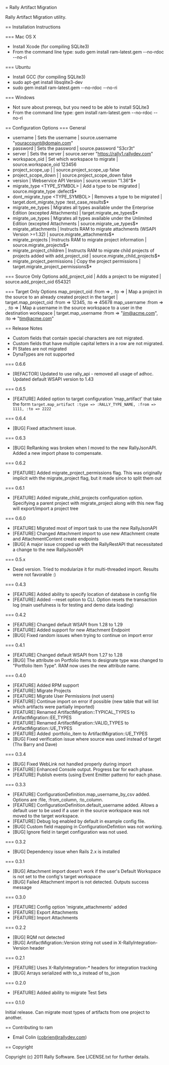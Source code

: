 = Rally Artifact Migration

Rally Artifact Migration utility.

== Installation Instructions

=== Mac OS X

* Install Xcode (for compiling SQLite3)
* From the command line type: sudo gem install ram-latest.gem --no-rdoc --no-ri

=== Ubuntu

* Install GCC (for compiling SQLite3)
* sudo apt-get install libsqlite3-dev
* sudo gem install ram-latest.gem --no-rdoc --no-ri

=== Windows

* Not sure about prereqs, but you need to be able to install SQLite3
* From the command line type: gem install ram-latest.gem --no-rdoc --no-ri

== Configuration Options
=== General
* username <STRING>                                    | Sets the username                                                                | source.username "youraccount@domain.com"
* password <STRING>                                    | Sets the password                                                                | source.password "S3cr3t"
* server <STRING>                                      | Sets the server                                                                  | source.server "https://rally1.rallydev.com"
* workspace_oid <INTEGER>                              | Set which workspace to migrate                                                   | source.workspace_oid 123456
* project_scope_up <BOOLEAN>                           |                                                                                  | source.project_scope_up false
* project_scope_down <BOOLEAN>                         |                                                                                  | source.project_scope_down false
* version <STRING>                                     | Webservice API Version                                                           | source.version "1.36"$* 
* migrate_type <TYPE_SYMBOL>                           | Add a type to be migrated                                                        | source.migrate_type :defect$* 
* dont_migrate_type <TYPE_SYMBOL>                      | Removes a type to be migrated                                                    | target.dont_migrate_type :test_case_results$* 
* migrate_ee_types                                     | Migrates all types available under the Enterprise Edition (excepted Attachments) | target.migrate_ee_types$* 
* migrate_ue_types                                     | Migrates all types available under the Unlimited Edition (excepted Attachments   | source.migrate_ue_types$* 
* migrate_attachments                                  | Instructs RAM to migrate attachments (WSAPI Version >=1.32)                      | source.migrate_attachments$* 
* migrate_projects                                     | Instructs RAM to migrate project information                                     | source.migrate_projects$* 
* migrate_project_children                             | Instructs RAM to migrate child projects of projects added with add_project_oid   | source.migrate_child_projects$* 
* migrate_project_permissions                          | Copy the project permissions                                                     | target.migrate_project_permissions$* 

=== Source Only Options
add_project_oid <INTEGER>                            | Adds a project to be migrated                                                    | source.add_project_oid 654321

=== Target Only Options
map_project_oid :from => <INTEGER>, :to => <INTEGER> | Map a project in the source to an already created project in the target          | target.map_project_oid :from => 12345, :to => 45678
map_username :from => <STRING>, :to => <STRING>      | Map a username in the source workspace to a user in the destination workspace    | target.map_username :from => "jim@acme.com", :to => "tim@acme.com"


== Release Notes

* Custom fields that contain special characters are not migrated.
* Custom fields that have multiple capital letters in a row are not migrated.
* PI States are not migrated
* DynaTypes are not supported

=== 0.6.6
* [REFACTOR] Updated to use rally_api - removed all usage of adhoc. Updated default WSAPI version to 1.43

=== 0.6.5
* [FEATURE] Added option to target configuration 'map_artifact' that take the form `target.map_artifact :type => :RALLY_TYPE_NAME, :from => 1111, :to => 2222`

=== 0.6.4
* [BUG] Fixed attachment issue.

=== 0.6.3
* [BUG] ReRanking was broken when I moved to the new RallyJsonAPI.  Added a new import phase to compensate.

=== 0.6.2
* [FEATURE] Added migrate_project_permissions flag.  This was originally implicit with the migrate_project flag, but it made since to split them out

=== 0.6.1
* [FEATURE] Added migrate_child_projects configuration option.  Specifying a parent project with migrate_project along with this new flag will export/import a project tree

=== 0.6.0
* [FEATURE] Migrated most of import task to use the new RallyJsonAPI
* [FEATURE] Changed Attachment import to use new Attachment create and AttachmentContent create endpoints
* [BUG] A major issue cropped up with the RallyRestAPI that necessitated a change to the new RallyJsonAPI

=== 0.5.x
* Dead version.  Tried to modularize it for multi-threaded import.  Results were not favorable :)

=== 0.4.3
* [FEATURE] Added ability to specify location of database in config file
* [FEATURE] Added --reset option to CLI.  Option resets the transaction log (main usefulness is for testing and demo data loading)

=== 0.4.2
* [FEATURE] Changed default WSAPI from 1.28 to 1.29
* [FEATURE] Added support for new Attachment Endpoint
* [BUG] Fixed random issues when trying to continue on import error

=== 0.4.1
* [FEATURE] Changed default WSAPI from 1.27 to 1.28
* [BUG] The attribute on Portfolio Items to designate type was changed to "Portfolio Item Type". RAM now uses the new attribute name.

=== 0.4.0
* [FEATURE] Added RPM support
* [FEATURE] Migrate Projects
* [FEATURE] Migrate User Permissions (not users)
* [FEATURE] Continue import on error if possible (new table that will list which artifacts were partially imported)
* [FEATURE] Renamed ArtifactMigration::TYPICAL_TYPES to ArtifactMigration::EE_TYPES
* [FEATURE] Renamed ArtifactMigration::VALID_TYPES to ArtifactMigration::UE_TYPES
* [FEATURE] Added :portfolio_item to ArtifactMigration::UE_TYPES
* [BUG] Fixed verification issue where source was used instead of target (Thx Barry and Dave)

=== 0.3.4

* [BUG] Fixed WebLink not handled properly during import
* [FEATURE] Enhanced Console output.  Progress bar for each phase.
* [FEATURE] Publish events (using Event Emitter pattern) for each phase.

=== 0.3.3

* [FEATURE] ConfigurationDefinition.map_username_by_csv added. Options are  :file, :from_column, :to_column.
* [FEATURE] ConfigurationDefinition.default_username added.  Allows a default user to be used if a user in the source workspace was not moved to the target workspace.
* [FEATURE] Debug log enabled by default in example config file.
* [BUG] Custom field mapping in ConfigurationDefintion was not working.
* [BUG] Ignore field in target configuration was not used.

=== 0.3.2

* [BUG] Dependency issue when Rails 2.x is installed

=== 0.3.1

* [BUG] Attachment import doesn't work if the user's Default Workspace is not set to the config's target workspace
* [BUG] Failed Attachment import is not detected.  Outputs success message

=== 0.3.0

* [FEATURE] Config option 'migrate_attachments' added
* [FEATURE] Export Attachments
* [FEATURE] Import Attachments

=== 0.2.2

* [BUG] RQM not detected
* [BUG] ArtifactMigration::Version string not used in X-RallyIntegration-Version header

=== 0.2.1

* [FEATURE] Uses X-RallyIntegration-* headers for integration tracking
* [BUG] Arrays serialized with to_s instead of to_json

=== 0.2.0

* [FEATURE] Added ability to migrate Test Sets

=== 0.1.0

Initial release.  Can migrate most types of artifacts from one project to another.


== Contributing to ram
 
* Email Colin (cobrien@rallydev.com)

== Copyright

Copyright (c) 2011 Rally Software. See LICENSE.txt for
further details.

